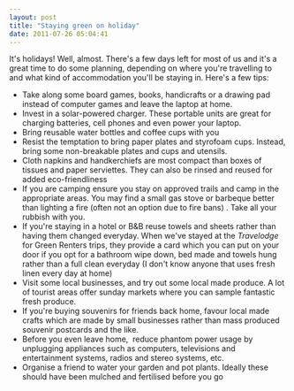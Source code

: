 ```yaml
---
layout: post
title: "Staying green on holiday"
date: 2011-07-26 05:04:41
---
```


It's holidays! Well, almost. There's a few days left for most of us and it's a great time to do some planning, depending on where you're travelling to and what kind of accommodation you'll be staying in. Here's a few tips:

*   Take along some board games, books, handicrafts or a drawing pad instead of computer games and leave the laptop at home.
*   Invest in a solar-powered charger. These portable units are great for charging batteries, cell phones and even power your laptop.
*   Bring reusable water bottles and coffee cups with you
*   Resist the temptation to bring paper plates and styrofoam cups. Instead, bring some non-breakable plates and cups and utensils.
*   Cloth napkins and handkerchiefs are most compact than boxes of tissues and paper serviettes. They can also be rinsed and reused for added eco-friendliness
*   If you are camping ensure you stay on approved trails and camp in the appropriate areas. You may find a small gas stove or barbeque better than lighting a fire (often not an option due to fire bans) . Take all your rubbish with you.
*   If you're staying in a hotel or B&B reuse towels and sheets rather than having them changed everyday. When we've stayed at the *Travelodge* for Green Renters trips, they provide a card which you can put on your door if you opt for a bathroom wipe down, bed made and towels hung rather than a full clean everyday (I don't know anyone that uses fresh linen every day at home)
*   Visit some local businesses, and try out some local made produce. A lot of tourist areas offer sunday markets where you can sample fantastic fresh produce.
*   If you're buying souvenirs for friends back home, favour local made crafts which are made by small businesses rather than mass produced souvenir postcards and the like.
*   Before you even leave home,  reduce phantom power usage by unplugging appliances such as computers, televisions and entertainment systems, radios and stereo systems, etc.
*   Organise a friend to water your garden and pot plants. Ideally these should have been mulched and fertilised before you go